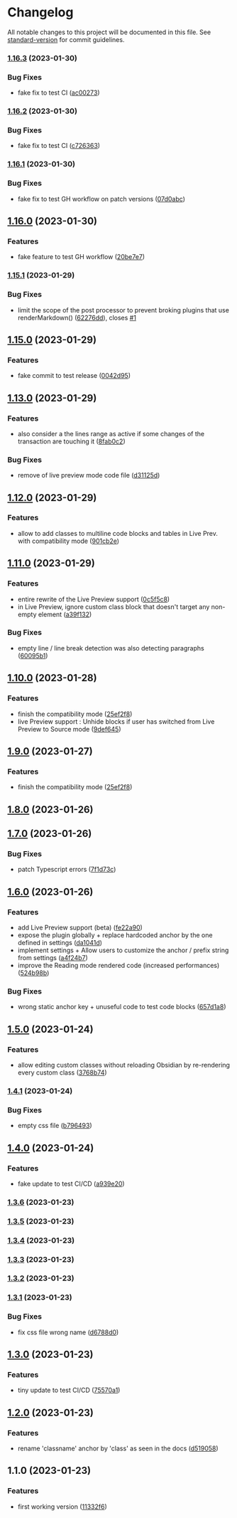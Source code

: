 # Changelog

All notable changes to this project will be documented in this file. See [standard-version](https://github.com/conventional-changelog/standard-version) for commit guidelines.

### [1.16.3](https://github.com/LilaRest/obsidian-custom-classes/compare/1.16.2...1.16.3) (2023-01-30)


### Bug Fixes

* fake fix to test CI ([ac00273](https://github.com/LilaRest/obsidian-custom-classes/commit/ac002734f58b8713d7f29b503954f9ee2b95db83))

### [1.16.2](https://github.com/LilaRest/obsidian-custom-classes/compare/1.16.1...1.16.2) (2023-01-30)


### Bug Fixes

* fake fix to test CI ([c726363](https://github.com/LilaRest/obsidian-custom-classes/commit/c726363b393e5d89ccff066c9d67c1c9cf64d540))

### [1.16.1](https://github.com/LilaRest/obsidian-custom-classes/compare/1.16.0...1.16.1) (2023-01-30)


### Bug Fixes

* fake fix to test GH workflow on patch versions ([07d0abc](https://github.com/LilaRest/obsidian-custom-classes/commit/07d0abcea8f5f9d1b3af530b169d1144ecca9d0a))

## [1.16.0](https://github.com/LilaRest/obsidian-custom-classes/compare/1.15.1...1.16.0) (2023-01-30)


### Features

* fake feature to test GH workflow ([20be7e7](https://github.com/LilaRest/obsidian-custom-classes/commit/20be7e73a5becec07b1ab16db603abb5bb3148fb))

### [1.15.1](https://github.com/LilaRest/obsidian-custom-classes/compare/1.15.0...1.15.1) (2023-01-29)


### Bug Fixes

* limit the scope of the post processor to prevent broking plugins that use renderMarkdown() ([62276dd](https://github.com/LilaRest/obsidian-custom-classes/commit/62276ddc3acaf720326244b3126e4d12dd0b5ab3)), closes [#1](https://github.com/LilaRest/obsidian-custom-classes/issues/1)

## [1.15.0](https://github.com/LilaRest/obsidian-custom-classes/compare/1.14.0...1.15.0) (2023-01-29)


### Features

* fake commit to test release ([0042d95](https://github.com/LilaRest/obsidian-custom-classes/commit/0042d95028b0ffdf506110f30a01b55fed904a78))

## [1.13.0](https://github.com/LilaRest/obsidian-custom-classes/compare/1.4.0...1.13.0) (2023-01-29)


### Features

* also consider a the lines range as active if some changes of the transaction are touching it ([8fab0c2](https://github.com/LilaRest/obsidian-custom-classes/commit/8fab0c2fa7c6be777f2b91fcd84a1610877c20ca))


### Bug Fixes

* remove of live preview mode code file ([d31125d](https://github.com/LilaRest/obsidian-custom-classes/commit/d31125d20f0efb8f2dc69f80d8fad2b0b8f41fd1))

## [1.12.0](https://github.com/LilaRest/obsidian-custom-classes/compare/1.4.0...1.12.0) (2023-01-29)


### Features

* allow to add classes to multiline code blocks and tables in Live Prev. with compatibility mode ([901cb2e](https://github.com/LilaRest/obsidian-custom-classes/commit/901cb2e863214b84de2ca6c7ca89628b50e2267d))

## [1.11.0](https://github.com/LilaRest/obsidian-custom-classes/compare/1.4.0...1.11.0) (2023-01-29)


### Features

* entire rewrite of the Live Preview support ([0c5f5c8](https://github.com/LilaRest/obsidian-custom-classes/commit/0c5f5c877e308033622f82137e1ff366e95f9873))
* in Live Preview, ignore custom class block that doesn't target any non-empty element ([a39f132](https://github.com/LilaRest/obsidian-custom-classes/commit/a39f1329cff79d5b2f3c3a614068add233a58b19))


### Bug Fixes

* empty line / line break detection was also detecting paragraphs ([60095b1](https://github.com/LilaRest/obsidian-custom-classes/commit/60095b1d9a06898a744c012116240406b5401be9))

## [1.10.0](https://github.com/LilaRest/obsidian-custom-classes/compare/1.4.0...1.10.0) (2023-01-28)


### Features

* finish the compatibility mode ([25ef2f8](https://github.com/LilaRest/obsidian-custom-classes/commit/25ef2f87a0c29186fc600b2ad1f08de0913fa733))
* live Preview support : Unhide blocks if user has switched from Live Preview to Source mode ([9def645](https://github.com/LilaRest/obsidian-custom-classes/commit/9def6455ab9d71a4de80cdb61de287775ea790ab))

## [1.9.0](https://github.com/LilaRest/obsidian-custom-classes/compare/1.4.0...1.9.0) (2023-01-27)


### Features

* finish the compatibility mode ([25ef2f8](https://github.com/LilaRest/obsidian-custom-classes/commit/25ef2f87a0c29186fc600b2ad1f08de0913fa733))

## [1.8.0](https://github.com/LilaRest/obsidian-custom-classes/compare/1.4.0...1.8.0) (2023-01-26)

## [1.7.0](https://github.com/LilaRest/obsidian-custom-classes/compare/1.4.0...1.7.0) (2023-01-26)


### Bug Fixes

* patch Typescript errors ([7f1d73c](https://github.com/LilaRest/obsidian-custom-classes/commit/7f1d73c8f10ebf1c805c63995e231f8e012c4b8f))

## [1.6.0](https://github.com/LilaRest/obsidian-custom-classes/compare/1.4.0...1.6.0) (2023-01-26)


### Features

* add Live Preview support (beta) ([fe22a90](https://github.com/LilaRest/obsidian-custom-classes/commit/fe22a907ff73c81aa307752fe1624da5ada1a0a9))
* expose the plugin globally + replace hardcoded anchor by the one defined in settings ([da1041d](https://github.com/LilaRest/obsidian-custom-classes/commit/da1041dc185928e7fe983246feef93a017a7c536))
* implement settings + Allow users to customize the anchor / prefix string from settings ([a4f24b7](https://github.com/LilaRest/obsidian-custom-classes/commit/a4f24b788a580540bc5037df4bc5f36001cb43de))
* improve the Reading mode rendered code (increased performances) ([524b98b](https://github.com/LilaRest/obsidian-custom-classes/commit/524b98bb701f216a070ecbdce0d11769f89a0855))


### Bug Fixes

* wrong static anchor key + unuseful code to test code blocks ([657d1a8](https://github.com/LilaRest/obsidian-custom-classes/commit/657d1a818a05faf427f99aebc3b06eb652910dcb))

## [1.5.0](https://github.com/LilaRest/obsidian-custom-classes/compare/1.4.0...1.5.0) (2023-01-24)


### Features

* allow editing custom classes without reloading Obsidian by re-rendering every custom class ([3768b74](https://github.com/LilaRest/obsidian-custom-classes/commit/3768b7422a69746f0da4071c92957527c2c5418a))

### [1.4.1](https://github.com/LilaRest/obsidian-custom-classes/compare/1.4.0...1.4.1) (2023-01-24)


### Bug Fixes

* empty css file ([b796493](https://github.com/LilaRest/obsidian-custom-classes/commit/b796493610e9a47bb2df7deafe93f736af31b3ad))

## [1.4.0](https://github.com/LilaRest/obsidian-custom-classes/compare/1.3.6...1.4.0) (2023-01-24)


### Features

* fake update to test CI/CD ([a939e20](https://github.com/LilaRest/obsidian-custom-classes/commit/a939e20d3bcd7660b2a04589d11bc920ef4285c3))

### [1.3.6](https://github.com/LilaRest/obsidian-custom-classes/compare/1.3.5...1.3.6) (2023-01-23)

### [1.3.5](https://github.com/LilaRest/obsidian-custom-classes/compare/1.3.4...1.3.5) (2023-01-23)

### [1.3.4](https://github.com/LilaRest/obsidian-custom-classes/compare/1.3.3...1.3.4) (2023-01-23)

### [1.3.3](https://github.com/LilaRest/obsidian-custom-classes/compare/1.3.2...1.3.3) (2023-01-23)

### [1.3.2](https://github.com/LilaRest/obsidian-custom-classes/compare/1.3.1...1.3.2) (2023-01-23)

### [1.3.1](https://github.com/LilaRest/obsidian-custom-classes/compare/1.3.0...1.3.1) (2023-01-23)


### Bug Fixes

* fix css file wrong name ([d6788d0](https://github.com/LilaRest/obsidian-custom-classes/commit/d6788d0d6d9cc1ed7132775b73aad1954da699e7))

## [1.3.0](https://github.com/LilaRest/obsidian-custom-classes/compare/1.2.0...1.3.0) (2023-01-23)


### Features

* tiny update to test CI/CD ([75570a1](https://github.com/LilaRest/obsidian-custom-classes/commit/75570a16be87722d723ee5f7938bc9d28ed4416e))

## [1.2.0](https://github.com/LilaRest/obsidian-custom-classes/compare/1.1.0...1.2.0) (2023-01-23)


### Features

* rename 'classname' anchor by 'class' as seen in the docs ([d519058](https://github.com/LilaRest/obsidian-custom-classes/commit/d519058a63c6df4146d9b99c4a97562bf047d05e))

## 1.1.0 (2023-01-23)


### Features

* first working version ([11332f6](https://github.com/LilaRest/obsidian-custom-classes/commit/11332f699883825b1fab6d90259479421e8b4f05))
